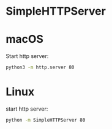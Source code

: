 # SimpleHTTPServer

# macOS

Start http server:
```bash
python3 -m http.server 80
```

# Linux

start http server:
```bash
python -m SimpleHTTPServer 80
```
